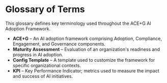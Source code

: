 # Glossary of Terms

This glossary defines key terminology used throughout the ACE+G AI Adoption Framework.

* **ACE+G** – An AI adoption framework comprising Adoption, Compliance, Engagement, and Governance components.
* **Maturity Assessment** – Evaluation of an organization's readiness and progress in AI adoption.
* **Config Template** – A template used to customize the framework for specific organizational contexts.
* **KPI** – Key Performance Indicator; metrics used to measure the impact and success of AI initiatives.
